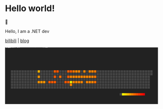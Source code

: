 # Hello world!

👋

Hello, I am a .NET dev

[bilibili](https://space.bilibili.com/47754706) | [blog](https://prime167.github.io)

![2024](https://github.com/prime167/MyRunningLog/blob/main/2024.svg)
